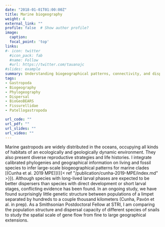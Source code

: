 ```yaml
---
date: "2018-01-01T01:00:00Z"
title: Marine biogeography
weight: 4
external_link: ""
profile: false  # Show author profile?
image:
  caption: 
  focal_point: 'top'
links:
#- icon: twitter
  #icon_pack: fab
  #name: Follow
  #url: https://twitter.com/tauanajc
#slides: example
summary: Understanding biogeographical patterns, connectivity, and dispersal capacity of marine snails.
tags:
- Gastropoda
- Biogeography
- Phylogeography
- Dispersal
- BioGeoBEARS
- Fissurellidae
- Patellogastropoda

url_code: ""
url_pdf: ""
url_slides: ""
url_video: ""
---
```


Marine gastropods are widely distributed in the oceans, occupying all kinds of habitats of an ecologically and geologically dynamic environment. They also present diverse reproductive strategies and life histories. I integrate calibrated phylogenies and geographical information on living and fossil species to infer large-scale biogeographical patterns for marine clades [(Cunha et al. 2019 MPE)]({{< ref "/publication/cunha-2019-MPE/index.md" >}}). Although species with long-lived larval phases are expected to be better dispersers than species with direct development or short larval stages, conflicting evidence has been found. In an ongoing study, we have found surprisingly little genetic structure between populations of a limpet separated by hundreds to a couple thousand kilometers (Cunha, Pavón et al. in prep). As a Smithsonian Postdoctoral Fellow at STRI, I am comparing the population structure and dispersal capacity of different species of snails to study the spatial scale of gene flow from fine to large geographical extensions.
